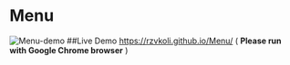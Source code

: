 # Menu
![Menu-demo](https://user-images.githubusercontent.com/100797809/167251509-19bc5533-c74b-4658-a51a-de452341cbee.png)
##Live Demo 
https://rzvkoli.github.io/Menu/ ( **Please run with Google Chrome browser** )

